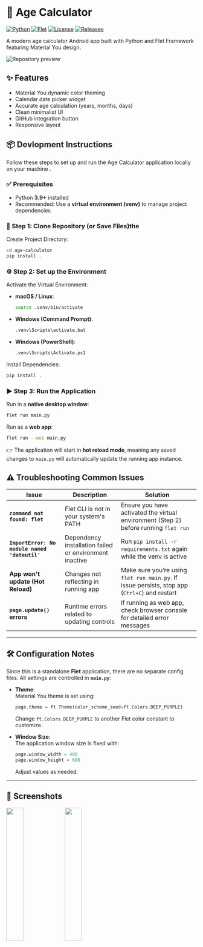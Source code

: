 # 🎂 Age Calculator

[![Python](https://img.shields.io/badge/Python-3.10%2B-blue.svg)](https://python.org)
[![Flet](https://img.shields.io/badge/Flet-0.25%2B-9cf.svg)](https://flet.dev)
[![License](https://img.shields.io/badge/License-MIT-green.svg)](https://opensource.org/licenses/MIT)
[![Releases](https://img.shields.io/github/downloads/virendracarpenter/age-calculator-flet/total.svg)](https://github.com/virendracarpenter/age-calculator-flet/releases)

A modern age calculator Android app built with Python and Flet Framework featuring Material You design.

![Repository preview](./media/repository_preview.jpg)

## ✨ Features
- Material You dynamic color theming
- Calendar date picker widget
- Accurate age calculation (years, months, days)
- Clean minimalist UI
- GitHub integration button
- Responsive layout

## 📦 Devlopment Instructions

Follow these steps to set up and run the Age Calculator application locally on your machine .

### ✅ Prerequisites
- Python **3.9+** installed
- Recommended: Use a **virtual environment (venv)** to manage project dependencies

### 📂 Step 1: Clone Repository (or Save Files)the 

Create Project Directory:
```bash
cd age-calculator
pip install .
```

### ⚙️ Step 2: Set up the Environment

Activate the Virtual Environment:

- **macOS / Linux**:
  ```bash
  source .venv/bin/activate
  ```

- **Windows (Command Prompt)**:
  ```bash
  .venv\Scripts\activate.bat
  ```

- **Windows (PowerShell)**:
  ```bash
  .venv\Scripts\Activate.ps1
  ```

Install Dependencies:
```bash
pip install .
```

### ▶️ Step 3: Run the Application

Run in a **native desktop window**:
```bash
flet run main.py
```
Run as a **web app**:
```bash
flet run --web main.py
```
👉 The application will start in **hot reload mode**, meaning any saved changes to `main.py` will automatically update the running app instance.

## ⚠️ Troubleshooting Common Issues

| Issue | Description | Solution |
|-------|-------------|----------|
| **`command not found: flet`** | Flet CLI is not in your system's PATH | Ensure you have activated the virtual environment (Step 2) before running `flet run` |
| **`ImportError: No module named 'dateutil'`** | Dependency installation failed or environment inactive | Run `pip install -r requirements.txt` again while the venv is active |
| **App won't update (Hot Reload)** | Changes not reflecting in running app | Make sure you’re using `flet run main.py`. If issue persists, stop app (`Ctrl+C`) and restart |
| **`page.update()` errors** | Runtime errors related to updating controls | If running as web app, check browser console for detailed error messages |

---

## 🛠️ Configuration Notes

Since this is a standalone **Flet** application, there are no separate config files. All settings are controlled in **`main.py`**:

- **Theme**:  
  Material You theme is set using:
  ```python
  page.theme = ft.Theme(color_scheme_seed=ft.Colors.DEEP_PURPLE)
  ```
  Change `ft.Colors.DEEP_PURPLE` to another Flet color constant to customize.

- **Window Size**:  
  The application window size is fixed with:
  ```python
  page.window_width = 400
  page.window_height = 600
  ```
  Adjust values as needed.

---

## 📸 Screenshots

<div>
    <img src="./media/screenshot1.png" width="30%"/>
    <img src="./media/screenshot2.png" width="30%"/>
</div>
